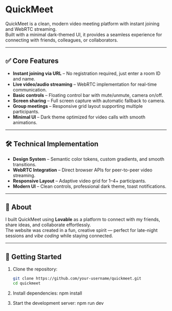 # QuickMeet

QuickMeet is a clean, modern video meeting platform with instant joining and WebRTC streaming.  
Built with a minimal dark-themed UI, it provides a seamless experience for connecting with friends, colleagues, or collaborators.

---

## ✅ Core Features

- **Instant joining via URL** – No registration required, just enter a room ID and name.  
- **Live video/audio streaming** – WebRTC implementation for real-time communication.  
- **Basic controls** – Floating control bar with mute/unmute, camera on/off.  
- **Screen sharing** – Full screen capture with automatic fallback to camera.  
- **Group meetings** – Responsive grid layout supporting multiple participants.  
- **Minimal UI** – Dark theme optimized for video calls with smooth animations.  

---

## 🛠 Technical Implementation

- **Design System** – Semantic color tokens, custom gradients, and smooth transitions.  
- **WebRTC Integration** – Direct browser APIs for peer-to-peer video streaming.  
- **Responsive Layout** – Adaptive video grid for 1–4+ participants.  
- **Modern UI** – Clean controls, professional dark theme, toast notifications.  

---

## 🌟 About

I built QuickMeet using **Lovable** as a platform to connect with my friends, share ideas, and collaborate effortlessly.  
The website was created in a fun, creative spirit — perfect for late-night sessions and *vibe coding* while staying connected.  

---

## 🚀 Getting Started

1. Clone the repository:
   ```bash
   git clone https://github.com/your-username/quickmeet.git
   cd quickmeet

2. Install dependencies:
   npm install

3. Start the development server:
   npm run dev

